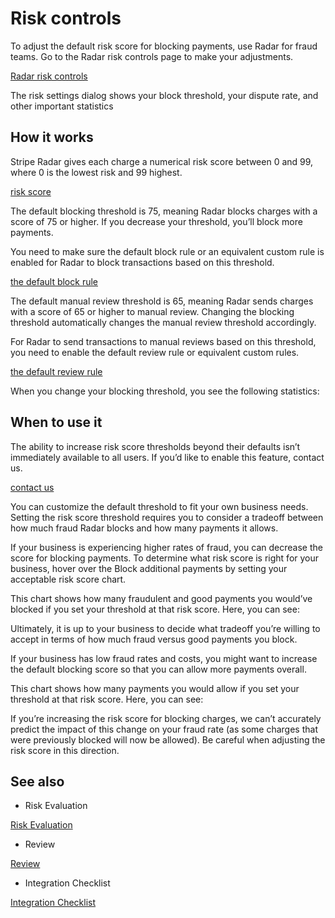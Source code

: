 # Risk controls

To adjust the default risk score for blocking payments, use Radar for fraud teams. Go to the Radar risk controls page to make your adjustments.

[Radar risk controls](https://dashboard.stripe.com/settings/radar/risk-controls)

The risk settings dialog shows your block threshold, your dispute rate, and other important statistics

## How it works

Stripe Radar gives each charge a numerical risk score between 0 and 99, where 0 is the lowest risk and 99 highest.

[risk score](/radar/risk-evaluation#risk-outcomes)

The default blocking threshold is 75, meaning Radar blocks charges with a score of 75 or higher.  If you decrease your threshold, you’ll block more payments.

You need to make sure the default block rule or an equivalent custom rule is enabled for Radar to block transactions based on this threshold.

[the default block rule](/radar/rules#built-in-rules)

The default manual review threshold is 65, meaning Radar sends charges with a score of 65 or higher to manual review.  Changing the blocking threshold automatically changes the manual review threshold accordingly.

For Radar to send transactions to manual reviews based on this threshold, you need to enable the default review rule or equivalent custom rules.

[the default review rule](/radar/rules#built-in-rules)

When you change your blocking threshold, you see the following statistics:

## When to use it

The ability to increase risk score thresholds beyond their defaults isn’t immediately available to all users. If you’d like to enable this feature, contact us.

[contact us](https://support.stripe.com/contact)

You can customize the default threshold to fit your own business needs. Setting the risk score threshold requires you to consider a tradeoff between how much fraud Radar blocks and how many payments it allows.

If your business is experiencing higher rates of fraud, you can decrease the score for blocking payments. To determine what risk score is right for your business, hover over the Block additional payments by setting your acceptable risk score chart.

This chart shows how many fraudulent and good payments you would’ve blocked if you set your threshold at that risk score. Here, you can see:

Ultimately, it is up to your business to decide what tradeoff you’re willing to accept in terms of how much fraud versus good payments you block.

If your business has low fraud rates and costs, you might want to increase the default blocking score so that you can allow more payments overall.

This chart shows how many payments you would allow if you set your threshold at that risk score. Here, you can see:

If you’re increasing the risk score for blocking charges, we can’t accurately predict the impact of this change on your fraud rate (as some charges that were previously blocked will now be allowed). Be careful when adjusting the risk score in this direction.

## See also

- Risk Evaluation

[Risk Evaluation](/radar/risk-evaluation)

- Review

[Review](/radar/reviews)

- Integration Checklist

[Integration Checklist](/radar/integration)
